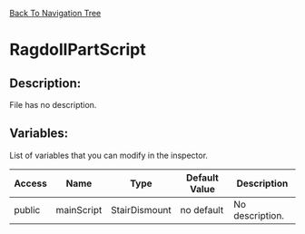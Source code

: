 [Back To Navigation Tree](https://wesleywh.github.io/githubpages/docs/navigation.html)
# RagdollPartScript

## Description:
File has no description.

## Variables:
List of variables that you can modify in the inspector.

|Access|Name|Type|Default Value|Description|
|---|---|---|---|---|
|public|mainScript|StairDismount|no default|No description.|
